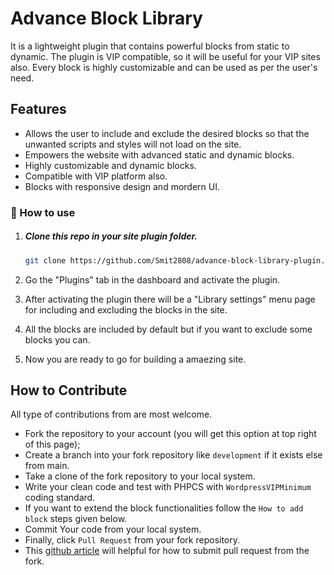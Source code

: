 # Advance Block Library

It is a lightweight plugin that contains powerful blocks from static to dynamic. The plugin is VIP compatible, so it will be useful for your VIP sites also. Every block is highly customizable and can be used as per the user's need.

## Features
- Allows the user to include and exclude the desired blocks so that the unwanted scripts and styles will not load on the site.
- Empowers the website with advanced static and dynamic blocks.
- Highly customizable and dynamic blocks.
- Compatible with VIP platform also.
- Blocks with responsive design and mordern UI.

### :electric_plug: How to use 
1. ##### Clone this repo in your site plugin folder.
	```sh
	git clone https://github.com/Smit2808/advance-block-library-plugin.git
	 ```

2. Go the "Plugins" tab in the dashboard  and activate the plugin.

3. After activating the plugin there will be a "Library settings" menu page for including and excluding the blocks in the site.

4. All the blocks are included by default but if you want to exclude some blocks you can.

5. Now you are ready to go for building a amaezing site.


## How to Contribute 
All type of contributions from are most welcome.

- Fork the repository to your account (you will get this option at top right of this page);
- Create a branch into your fork repository like `development` if it exists else from main.
- Take a clone of the fork repository to your local system.
- Write your clean code and test with PHPCS with `WordpressVIPMinimum` coding standard.
- If you want to extend the block functionalities follow the `How to add block` steps given below.
- Commit Your code from your local system. 
- Finally, click `Pull Request` from your fork repository.
- This [github article](https://help.github.com/en/articles/creating-a-pull-request-from-a-fork) will helpful for how to submit pull request from the fork.
